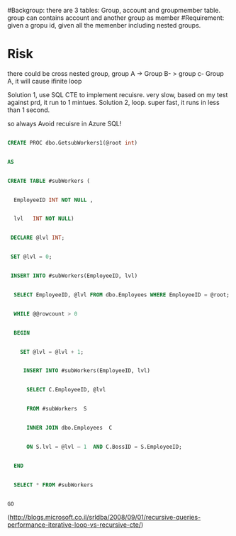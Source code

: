 #Backgroup:
  there are 3 tables: Group, account and groupmember table.
  group can contains account and  another group as member
#Requirement:
 given a gropu id, given all the memenber including nested groups. 
# Risk
there could be cross nested group, group A -> Group B- > group c- Group A, it will cause ifinite loop

Solution 1,  use SQL CTE to implement recuisre.  very slow, based on my test against prd, it run to 1 mintues.
Solution 2,  loop.  super fast, it runs in less than 1 second.

so always Avoid recuisre in Azure SQL!

```sql

CREATE PROC dbo.GetsubWorkers1(@root int)


AS


CREATE TABLE #subWorkers (


  EmployeeID INT NOT NULL ,


  lvl   INT NOT NULL)


 DECLARE @lvl INT;


 SET @lvl = 0;  


 INSERT INTO #subWorkers(EmployeeID, lvl)


  SELECT EmployeeID, @lvl FROM dbo.Employees WHERE EmployeeID = @root;


  WHILE @@rowcount > 0        


  BEGIN


    SET @lvl = @lvl + 1;   


     INSERT INTO #subWorkers(EmployeeID, lvl)


      SELECT C.EmployeeID, @lvl


      FROM #subWorkers  S         


      INNER JOIN dbo.Employees  C


      ON S.lvl = @lvl – 1  AND C.BossID = S.EmployeeID;


  END


  SELECT * FROM #subWorkers


GO
```
(http://blogs.microsoft.co.il/srldba/2008/09/01/recursive-queries-performance-iterative-loop-vs-recursive-cte/)
